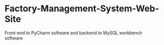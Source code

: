 # Factory-Management-System-Web-Site
Front-end to PyCharm software and backend to MySQL workbench software
